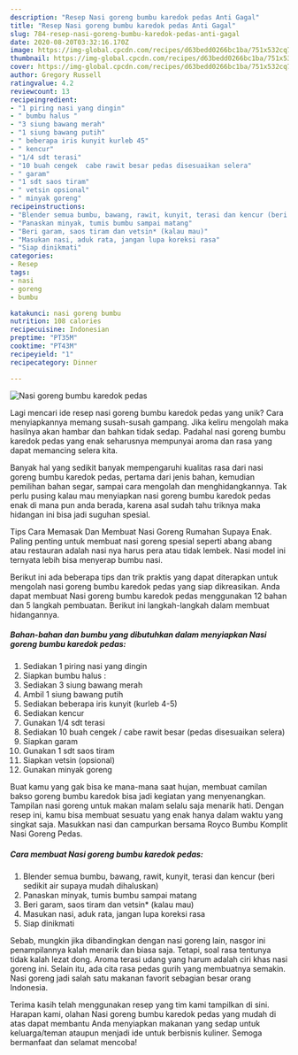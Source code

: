 ```yaml
---
description: "Resep Nasi goreng bumbu karedok pedas Anti Gagal"
title: "Resep Nasi goreng bumbu karedok pedas Anti Gagal"
slug: 784-resep-nasi-goreng-bumbu-karedok-pedas-anti-gagal
date: 2020-08-20T03:32:16.170Z
image: https://img-global.cpcdn.com/recipes/d63bedd0266bc1ba/751x532cq70/nasi-goreng-bumbu-karedok-pedas-foto-resep-utama.jpg
thumbnail: https://img-global.cpcdn.com/recipes/d63bedd0266bc1ba/751x532cq70/nasi-goreng-bumbu-karedok-pedas-foto-resep-utama.jpg
cover: https://img-global.cpcdn.com/recipes/d63bedd0266bc1ba/751x532cq70/nasi-goreng-bumbu-karedok-pedas-foto-resep-utama.jpg
author: Gregory Russell
ratingvalue: 4.2
reviewcount: 13
recipeingredient:
- "1 piring nasi yang dingin"
- " bumbu halus "
- "3 siung bawang merah"
- "1 siung bawang putih"
- " beberapa iris kunyit kurleb 45"
- " kencur"
- "1/4 sdt terasi"
- "10 buah cengek  cabe rawit besar pedas disesuaikan selera"
- " garam"
- "1 sdt saos tiram"
- " vetsin opsional"
- " minyak goreng"
recipeinstructions:
- "Blender semua bumbu, bawang, rawit, kunyit, terasi dan kencur (beri sedikit air supaya mudah dihaluskan)"
- "Panaskan minyak, tumis bumbu sampai matang"
- "Beri garam, saos tiram dan vetsin* (kalau mau)"
- "Masukan nasi, aduk rata, jangan lupa koreksi rasa"
- "Siap dinikmati"
categories:
- Resep
tags:
- nasi
- goreng
- bumbu

katakunci: nasi goreng bumbu 
nutrition: 108 calories
recipecuisine: Indonesian
preptime: "PT35M"
cooktime: "PT43M"
recipeyield: "1"
recipecategory: Dinner

---
```



![Nasi goreng bumbu karedok pedas](https://img-global.cpcdn.com/recipes/d63bedd0266bc1ba/751x532cq70/nasi-goreng-bumbu-karedok-pedas-foto-resep-utama.jpg)

Lagi mencari ide resep nasi goreng bumbu karedok pedas yang unik? Cara menyiapkannya memang susah-susah gampang. Jika keliru mengolah maka hasilnya akan hambar dan bahkan tidak sedap. Padahal nasi goreng bumbu karedok pedas yang enak seharusnya mempunyai aroma dan rasa yang dapat memancing selera kita.

Banyak hal yang sedikit banyak mempengaruhi kualitas rasa dari nasi goreng bumbu karedok pedas, pertama dari jenis bahan, kemudian pemilihan bahan segar, sampai cara mengolah dan menghidangkannya. Tak perlu pusing kalau mau menyiapkan nasi goreng bumbu karedok pedas enak di mana pun anda berada, karena asal sudah tahu triknya maka hidangan ini bisa jadi suguhan spesial.

Tips Cara Memasak Dan Membuat Nasi Goreng Rumahan Supaya Enak. Paling penting untuk membuat nasi goreng spesial seperti abang abang atau restauran adalah nasi nya harus pera atau tidak lembek. Nasi model ini ternyata lebih bisa menyerap bumbu nasi.


Berikut ini ada beberapa tips dan trik praktis yang dapat diterapkan untuk mengolah nasi goreng bumbu karedok pedas yang siap dikreasikan. Anda dapat membuat Nasi goreng bumbu karedok pedas menggunakan 12 bahan dan 5 langkah pembuatan. Berikut ini langkah-langkah dalam membuat hidangannya.

<!--inarticleads1-->

##### Bahan-bahan dan bumbu yang dibutuhkan dalam menyiapkan Nasi goreng bumbu karedok pedas:

1. Sediakan 1 piring nasi yang dingin
1. Siapkan  bumbu halus :
1. Sediakan 3 siung bawang merah
1. Ambil 1 siung bawang putih
1. Sediakan  beberapa iris kunyit (kurleb 4-5)
1. Sediakan  kencur
1. Gunakan 1/4 sdt terasi
1. Sediakan 10 buah cengek / cabe rawit besar (pedas disesuaikan selera)
1. Siapkan  garam
1. Gunakan 1 sdt saos tiram
1. Siapkan  vetsin (opsional)
1. Gunakan  minyak goreng


Buat kamu yang gak bisa ke mana-mana saat hujan, membuat camilan bakso goreng bumbu karedok bisa jadi kegiatan yang menyenangkan. Tampilan nasi goreng untuk makan malam selalu saja menarik hati. Dengan resep ini, kamu bisa membuat sesuatu yang enak hanya dalam waktu yang singkat saja. Masukkan nasi dan campurkan bersama Royco Bumbu Komplit Nasi Goreng Pedas. 

<!--inarticleads2-->

##### Cara membuat Nasi goreng bumbu karedok pedas:

1. Blender semua bumbu, bawang, rawit, kunyit, terasi dan kencur (beri sedikit air supaya mudah dihaluskan)
1. Panaskan minyak, tumis bumbu sampai matang
1. Beri garam, saos tiram dan vetsin* (kalau mau)
1. Masukan nasi, aduk rata, jangan lupa koreksi rasa
1. Siap dinikmati


Sebab, mungkin jika dibandingkan dengan nasi goreng lain, nasgor ini penampilannya kalah menarik dan biasa saja. Tetapi, soal rasa tentunya tidak kalah lezat dong. Aroma terasi udang yang harum adalah ciri khas nasi goreng ini. Selain itu, ada cita rasa pedas gurih yang membuatnya semakin. Nasi goreng jadi salah satu makanan favorit sebagian besar orang Indonesia. 

Terima kasih telah menggunakan resep yang tim kami tampilkan di sini. Harapan kami, olahan Nasi goreng bumbu karedok pedas yang mudah di atas dapat membantu Anda menyiapkan makanan yang sedap untuk keluarga/teman ataupun menjadi ide untuk berbisnis kuliner. Semoga bermanfaat dan selamat mencoba!
